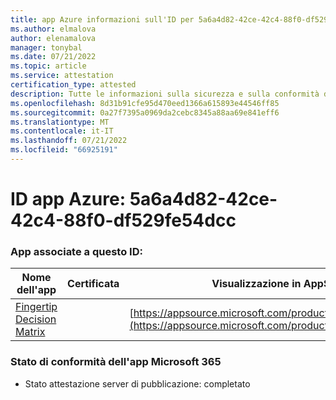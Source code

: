 ```yaml
---
title: app Azure informazioni sull'ID per 5a6a4d82-42ce-42c4-88f0-df529fe54dcc
ms.author: elmalova
author: elenamalova
manager: tonybal
ms.date: 07/21/2022
ms.topic: article
ms.service: attestation
certification_type: attested
description: Tutte le informazioni sulla sicurezza e sulla conformità disponibili per 5a6a4d82-42ce-42c4-88f0-df529fe54dcc.
ms.openlocfilehash: 8d31b91cfe95d470eed1366a615893e44546ff85
ms.sourcegitcommit: 0a27f7395a0969da2cebc8345a88aa69e841eff6
ms.translationtype: MT
ms.contentlocale: it-IT
ms.lasthandoff: 07/21/2022
ms.locfileid: "66925191"
---
```

# <a name="azure-app-id-5a6a4d82-42ce-42c4-88f0-df529fe54dcc"></a>ID app Azure: 5a6a4d82-42ce-42c4-88f0-df529fe54dcc


### <a name="apps-associated-with-this-id"></a>App associate a questo ID:
| **Nome dell'app** | **Certificata** | **Visualizzazione in AppSource** |
|--------------|---------------|-----------------------|
| [Fingertip Decision Matrix](../forward/WA200004070.md) |  | [https://appsource.microsoft.com/product/office/WA200004070](https://appsource.microsoft.com/product/office/WA200004070) |

### <a name="microsoft-365-app-compliance-status"></a>Stato di conformità dell'app Microsoft 365
- Stato attestazione server di pubblicazione: completato
